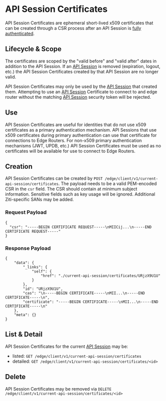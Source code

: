 # API Session Certificates

API Session Certificates are ephemeral short-lived x509 certificates that can be created through a CSR process after
an API Session is [fully authenticated](/learn/core-concepts/security/sessions.md#full-vs-partial-authentication). 

## Lifecycle & Scope

The certificates are scoped by the "valid before" and "valid after" dates in addition to the API Session. If an [API Session](/learn/core-concepts/security/sessions.md#api-session) is 
removed (expiration, logout, etc.) the API Session Certificates created by that API Session are no longer valid.

API Session Certificates may only be used by the [API Session](/learn/core-concepts/security/sessions.md#api-session) that created them. Attempting to use an [API Session](/learn/core-concepts/security/sessions.md#api-session)
Certificate to connect to and edge router without the matching [API Session](/learn/core-concepts/security/sessions.md#api-session) security token will be rejected.

## Use

API Session Certificates are useful for identities that do not use x509 certificates as a primary authentication mechanism.
API Sessions that use x509 certificates during primary authentication can use that  certificate for connections to
Edge Routers. For non-x509 primary authentication mechanisms (JWT, UPDB, etc.) API Session Certificates must be used
as no certificates will be available for use to connect to Edge Routers.

## Creation

API Session Certificates can be created by `POST /edge/client/v1/current-api-session/certificates`. The payload
needs to be a valid PEM-encoded CSR in the `csr` field. The CSR should contain at minimum subject information.
Sensitive fields such as key usage will be ignored. Additional Ziti-specific SANs
may be added.

### Request Payload
```text
{
  "csr": "-----BEGIN CERTIFICATE REQUEST-----\nMIICij...\n-----END CERTIFICATE REQUEST-----"
}
```

### Response Payload

```text
{
    "data": {
        "_links": {
            "self": {
                "href": "./current-api-session/certificates/URjzX9U1U"
            }
        },
        "id": "URjzX9U1U",
        "cas": "\n-----BEGIN CERTIFICATE-----\nMII...\n-----END CERTIFICATE-----\n",
        "certificate": "-----BEGIN CERTIFICATE-----\nMII...\n-----END CERTIFICATE-----\n"
    },
    "meta": {}
}
```

## List & Detail

API Session Certificates for the current [API Session](/learn/core-concepts/security/sessions.md#api-session) may be: 

- listed: `GET /edge/client/v1/current-api-session/certificates`
- detailed: `GET /edge/client/v1/current-api-session/certificates/<id>`

## Delete

API Session Certificates may be removed via `DELETE /edge/client/v1/current-api-session/certificates/<id>`
